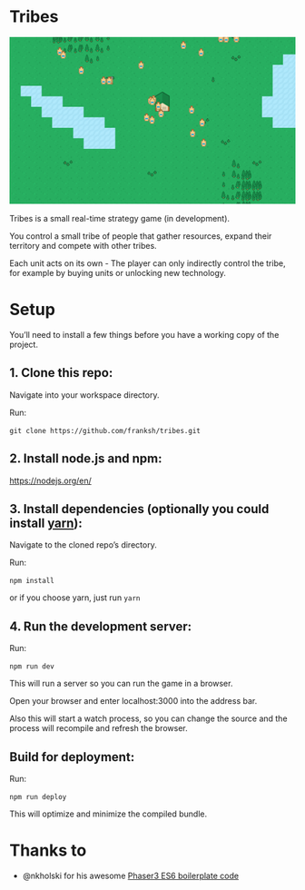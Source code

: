# Tribes

![Tribes Screenshot](https://github.com/franksh/tribes/raw/master/assets/screenshot.gif)

Tribes is a small real-time strategy game (in development).

You control a small tribe of people that gather resources, expand their
territory and compete with other tribes.

Each unit acts on its own - The player can only indirectly control the tribe,
for example by buying units or unlocking new technology.

# Setup

You’ll need to install a few things before you have a working copy of the project.

## 1. Clone this repo:

Navigate into your workspace directory.

Run:

`git clone https://github.com/franksh/tribes.git`

## 2. Install node.js and npm:

https://nodejs.org/en/

## 3. Install dependencies (optionally you could install [yarn](https://yarnpkg.com/)):

Navigate to the cloned repo’s directory.

Run:

`npm install`

or if you choose yarn, just run `yarn`

## 4. Run the development server:

Run:

`npm run dev`

This will run a server so you can run the game in a browser.

Open your browser and enter localhost:3000 into the address bar.

Also this will start a watch process, so you can change the source and the process will recompile and refresh the browser.

## Build for deployment:

Run:

`npm run deploy`

This will optimize and minimize the compiled bundle.

# Thanks to

-   @nkholski for his awesome [Phaser3 ES6 boilerplate code](https://github.com/nkholski/phaser3-es6-webpack)
